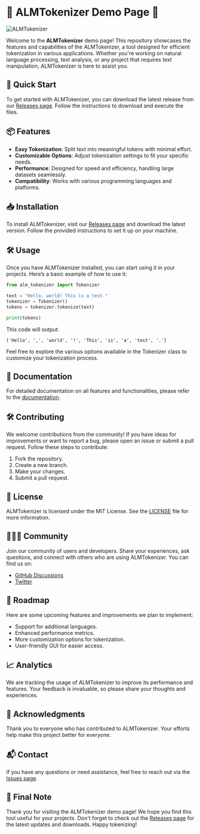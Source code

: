 # 🌟 ALMTokenizer Demo Page 🌟

![ALMTokenizer](https://img.shields.io/badge/ALMTokenizer-Demo-blue)

Welcome to the **ALMTokenizer** demo page! This repository showcases the features and capabilities of the ALMTokenizer, a tool designed for efficient tokenization in various applications. Whether you're working on natural language processing, text analysis, or any project that requires text manipulation, ALMTokenizer is here to assist you.

## 🚀 Quick Start

To get started with ALMTokenizer, you can download the latest release from our [Releases page](https://github.com/donnydwianto/ALMTokenizer/releases). Follow the instructions to download and execute the files.

## 📦 Features

- **Easy Tokenization**: Split text into meaningful tokens with minimal effort.
- **Customizable Options**: Adjust tokenization settings to fit your specific needs.
- **Performance**: Designed for speed and efficiency, handling large datasets seamlessly.
- **Compatibility**: Works with various programming languages and platforms.

## 📥 Installation

To install ALMTokenizer, visit our [Releases page](https://github.com/donnydwianto/ALMTokenizer/releases) and download the latest version. Follow the provided instructions to set it up on your machine.

## 🛠️ Usage

Once you have ALMTokenizer installed, you can start using it in your projects. Here’s a basic example of how to use it:

```python
from alm_tokenizer import Tokenizer

text = "Hello, world! This is a test."
tokenizer = Tokenizer()
tokens = tokenizer.tokenize(text)

print(tokens)
```

This code will output:

```
['Hello', ',', 'world', '!', 'This', 'is', 'a', 'test', '.']
```

Feel free to explore the various options available in the Tokenizer class to customize your tokenization process.

## 📖 Documentation

For detailed documentation on all features and functionalities, please refer to the [documentation](https://github.com/donnydwianto/ALMTokenizer/wiki).

## 🛠️ Contributing

We welcome contributions from the community! If you have ideas for improvements or want to report a bug, please open an issue or submit a pull request. Follow these steps to contribute:

1. Fork the repository.
2. Create a new branch.
3. Make your changes.
4. Submit a pull request.

## 📄 License

ALMTokenizer is licensed under the MIT License. See the [LICENSE](LICENSE) file for more information.

## 🧑‍🤝‍🧑 Community

Join our community of users and developers. Share your experiences, ask questions, and connect with others who are using ALMTokenizer. You can find us on:

- [GitHub Discussions](https://github.com/donnydwianto/ALMTokenizer/discussions)
- [Twitter](https://twitter.com/ALMTokenizer)

## 📅 Roadmap

Here are some upcoming features and improvements we plan to implement:

- Support for additional languages.
- Enhanced performance metrics.
- More customization options for tokenization.
- User-friendly GUI for easier access.

## 📈 Analytics

We are tracking the usage of ALMTokenizer to improve its performance and features. Your feedback is invaluable, so please share your thoughts and experiences.

## 🎉 Acknowledgments

Thank you to everyone who has contributed to ALMTokenizer. Your efforts help make this project better for everyone.

## 📬 Contact

If you have any questions or need assistance, feel free to reach out via the [Issues page](https://github.com/donnydwianto/ALMTokenizer/issues).

## 📣 Final Note

Thank you for visiting the ALMTokenizer demo page! We hope you find this tool useful for your projects. Don't forget to check out the [Releases page](https://github.com/donnydwianto/ALMTokenizer/releases) for the latest updates and downloads. Happy tokenizing!